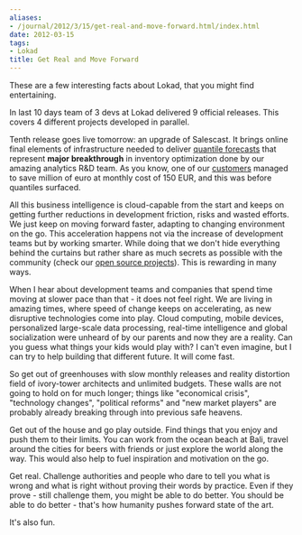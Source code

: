 ```yaml
---
aliases:
- /journal/2012/3/15/get-real-and-move-forward.html/index.html
date: 2012-03-15
tags:
- Lokad
title: Get Real and Move Forward
---
```

<p>These are a few interesting facts about Lokad, that you might find entertaining.</p>

<p>In last 10 days team of 3 devs at Lokad delivered 9 official releases. This covers 4 different projects developed in parallel. </p>

<p>Tenth release goes live tomorrow: an upgrade of Salescast. It brings online final elements of infrastructure needed to deliver <a href="http://blog.lokad.com/journal/2012/3/12/quantiles-inventory-optimization-20.html">quantile forecasts</a> that represent <strong>major breakthrough</strong> in inventory optimization done by our amazing analytics R&amp;D team. As you know, one of our <a href="http://www.lokad.com/customer-references.ashx">customers</a> managed to save million of euro at monthly cost of 150 EUR, and this was before quantiles surfaced.</p>

<p>All this business intelligence is cloud-capable from the start and keeps on getting further reductions in development friction, risks and wasted efforts. We just keep on moving forward faster, adapting to changing environment on the go. This acceleration happens not via the increase of development teams but by working smarter. While doing that we don't hide everything behind the curtains but rather share as much secrets as possible with the community (check our <a href="http://lokad.github.com/">open source projects</a>). This is rewarding in many ways.</p>

<p>When I hear about development teams and companies that spend time moving at slower pace than that - it does not feel right. We are living in amazing times, where speed of change keeps on accelerating, as new disruptive technologies come into play. Cloud computing, mobile devices, personalized large-scale data processing, real-time intelligence and global socialization were unheard of by our parents and now they are a reality. Can you guess what things your kids would play with? I can't even imagine, but I can try to help building that different future. It will come fast.</p>

<p>So get out of greenhouses with slow monthly releases and reality distortion field of ivory-tower architects and unlimited budgets. These walls are not going to hold on for much longer; things like "economical crisis", "technology changes", "political reforms" and "new market players" are probably already breaking through into previous safe heavens.</p>

<p>Get out of the house and go play outside. Find things that you enjoy and push them to their limits. You can work from the ocean beach at Bali, travel around the cities for beers with friends or just explore the world along the way. This would also help to fuel inspiration and motivation on the go.</p>

<p>Get real. Challenge authorities and people who dare to tell you what is wrong and what is right without proving their words by practice. Even if they prove - still challenge them, you might be able to do better. You should be able to do better - that's how humanity pushes forward state of the art.</p>

<p>It's also fun.</p>

